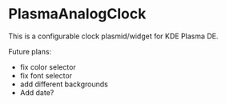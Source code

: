 # PlasmaAnalogClock

This is a configurable clock plasmid/widget for KDE Plasma DE.

Future plans:

- fix color selector
- fix font selector
- add different backgrounds
- Add date?
